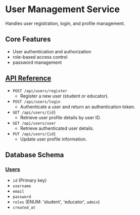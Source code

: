 # User Management Service

Handles user registration, login, and profile management.

## Core Features
- User authentication and authorization
- role-based access control
- password management

## [API Reference](http://localhost:8181/swagger-ui.html)

- `POST /api/users/register`
    - Register a new user (student or educator).
- `POST /api/users/login`
    - Authenticate a user and return an authentication token.
- `GET /api/users/{id}`
    - Retrieve user profile details by user ID.
- `GET /api/users/user`
  - Retrieve authenticated user details.
- `PUT /api/users/{id}`
    - Update user profile information.


## Database Schema
### [Users](./src%2Fmain%2Fjava%2Fcom%2Fdcat23%2Flearningnetwork%2Fusers%2Fmodel%2FUserEntity.java)

- `id` (Primary key)
- `username`
- `email`
- `password`
- `roles` (ENUM: 'student', 'educator', `admin`)
- `created_at`